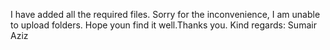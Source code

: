 I have added all the required files. Sorry for the inconvenience, I am unable to upload folders. Hope youn find it well.Thanks you.
Kind regards: Sumair Aziz
